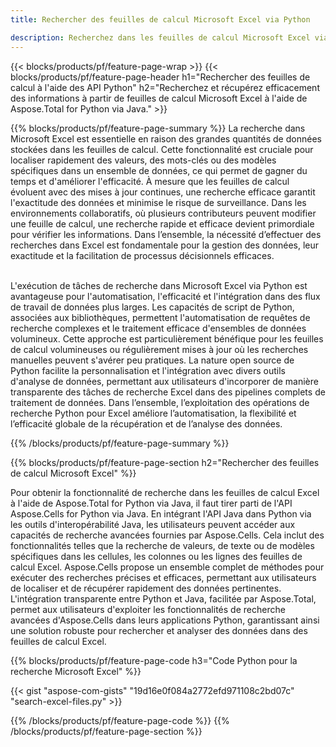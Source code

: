```yaml
---
title: Rechercher des feuilles de calcul Microsoft Excel via Python 

description: Recherchez dans les feuilles de calcul Microsoft Excel via votre application Python. Recherchez des feuilles de travail en ligne via l'application.
---
```


{{< blocks/products/pf/feature-page-wrap >}}
{{< blocks/products/pf/feature-page-header h1="Rechercher des feuilles de calcul à l'aide des API Python" h2="Recherchez et récupérez efficacement des informations à partir de feuilles de calcul Microsoft Excel à l'aide de Aspose.Total for Python via Java." >}}

{{% blocks/products/pf/feature-page-summary %}}
La recherche dans Microsoft Excel est essentielle en raison des grandes quantités de données stockées dans les feuilles de calcul. Cette fonctionnalité est cruciale pour localiser rapidement des valeurs, des mots-clés ou des modèles spécifiques dans un ensemble de données, ce qui permet de gagner du temps et d'améliorer l'efficacité. À mesure que les feuilles de calcul évoluent avec des mises à jour continues, une recherche efficace garantit l'exactitude des données et minimise le risque de surveillance. Dans les environnements collaboratifs, où plusieurs contributeurs peuvent modifier une feuille de calcul, une recherche rapide et efficace devient primordiale pour vérifier les informations. Dans l’ensemble, la nécessité d’effectuer des recherches dans Excel est fondamentale pour la gestion des données, leur exactitude et la facilitation de processus décisionnels efficaces.<br /><br />

L'exécution de tâches de recherche dans Microsoft Excel via Python est avantageuse pour l'automatisation, l'efficacité et l'intégration dans des flux de travail de données plus larges. Les capacités de script de Python, associées aux bibliothèques, permettent l'automatisation de requêtes de recherche complexes et le traitement efficace d'ensembles de données volumineux. Cette approche est particulièrement bénéfique pour les feuilles de calcul volumineuses ou régulièrement mises à jour où les recherches manuelles peuvent s'avérer peu pratiques. La nature open source de Python facilite la personnalisation et l'intégration avec divers outils d'analyse de données, permettant aux utilisateurs d'incorporer de manière transparente des tâches de recherche Excel dans des pipelines complets de traitement de données. Dans l’ensemble, l’exploitation des opérations de recherche Python pour Excel améliore l’automatisation, la flexibilité et l’efficacité globale de la récupération et de l’analyse des données.

{{% /blocks/products/pf/feature-page-summary  %}}

{{% blocks/products/pf/feature-page-section  h2="Rechercher des feuilles de calcul Microsoft Excel" %}}

Pour obtenir la fonctionnalité de recherche dans les feuilles de calcul Excel à l'aide de Aspose.Total for Python via Java, il faut tirer parti de l'API Aspose.Cells for Python via Java. En intégrant l'API Java dans Python via les outils d'interopérabilité Java, les utilisateurs peuvent accéder aux capacités de recherche avancées fournies par Aspose.Cells. Cela inclut des fonctionnalités telles que la recherche de valeurs, de texte ou de modèles spécifiques dans les cellules, les colonnes ou les lignes des feuilles de calcul Excel. Aspose.Cells propose un ensemble complet de méthodes pour exécuter des recherches précises et efficaces, permettant aux utilisateurs de localiser et de récupérer rapidement des données pertinentes. L'intégration transparente entre Python et Java, facilitée par Aspose.Total, permet aux utilisateurs d'exploiter les fonctionnalités de recherche avancées d'Aspose.Cells dans leurs applications Python, garantissant ainsi une solution robuste pour rechercher et analyser des données dans des feuilles de calcul Excel.

{{% blocks/products/pf/feature-page-code h3="Code Python pour la recherche Microsoft Excel" %}}

{{< gist "aspose-com-gists" "19d16e0f084a2772efd971108c2bd07c" "search-excel-files.py" >}}

{{% /blocks/products/pf/feature-page-code  %}}
{{% /blocks/products/pf/feature-page-section %}}
